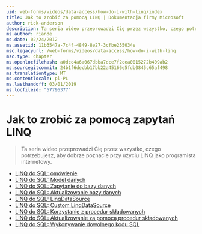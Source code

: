 ```yaml
---
uid: web-forms/videos/data-access/how-do-i-with-linq/index
title: Jak to zrobić za pomocą LINQ | Dokumentacja firmy Microsoft
author: rick-anderson
description: Ta seria wideo przeprowadzi Cię przez wszystko, czego potrzebujesz, aby dobrze poznacie przy użyciu LINQ jako programista internetowy.
ms.author: riande
ms.date: 02/24/2012
ms.assetid: 11b3547a-7c4f-4849-8e27-3cfbe255034e
msc.legacyurl: /web-forms/videos/data-access/how-do-i-with-linq
msc.type: chapter
ms.openlocfilehash: a0dcc4a6a067dbba7dce7f2cea0015272b409ab2
ms.sourcegitcommit: 24b1f6decbb17bb22a45166e5fdb0845c65af498
ms.translationtype: MT
ms.contentlocale: pl-PL
ms.lasthandoff: 03/01/2019
ms.locfileid: "57796377"
---
```

<a name="how-do-i-with-linq"></a>Jak to zrobić za pomocą zapytań LINQ
====================
> Ta seria wideo przeprowadzi Cię przez wszystko, czego potrzebujesz, aby dobrze poznacie przy użyciu LINQ jako programista internetowy.


- [LINQ do SQL: omówienie](how-do-i-linq-to-sql-overview.md)
- [LINQ do SQL: Model danych](how-do-i-linq-to-sql-data-model.md)
- [LINQ do SQL: Zapytanie do bazy danych](how-do-i-linq-to-sql-querying-the-database.md)
- [LINQ do SQL: Aktualizowanie bazy danych](how-do-i-linq-to-sql-updating-the-database.md)
- [LINQ do SQL: LinqDataSource](how-do-i-linq-to-sql-linqdatasource.md)
- [LINQ do SQL: Custom LinqDataSource](how-do-i-linq-to-sql-custom-linqdatasource.md)
- [LINQ do SQL: Korzystanie z procedur składowanych](how-do-i-linq-to-sql-using-stored-procedures.md)
- [LINQ do SQL: Aktualizowanie za pomocą procedur składowanych](how-do-i-linq-to-sql-updating-with-stored-procedures.md)
- [LINQ do SQL: Wykonywanie dowolnego kodu SQL](how-do-i-linq-to-sql-executing-arbitrary-sql.md)
